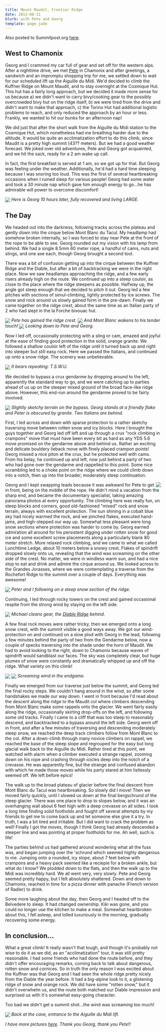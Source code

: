 ```yaml
---
title: Mount Maudit, Frontier Ridge
date: 2013-08-11
blurb: with Pete and Georg
template: page.jade
---
```


Also posted to Summitpost.org [here](http://www.summitpost.org/the-frontier-ridge-mount-maudit/882727).

West to Chamonix
---

Georg and I crammed my car full of gear and set off for the western alps. After a nighttime drive, we met <a href="http://www.summitpost.org/users/alpinpete/43643">Pete</a> in Chamonix and after greetings, a sandwich and an impromptu shopping trip for me, we settled down to wait for our scheduled lift up the Aiguille du Midi. We'd decided to climb the Kuffner Ridge on Mount Maudit, and to stay overnight at the Cosmique Hut. This hut has a fairly long approach, but we decided it made more sense for us because a) we didn't want to carry bivy/cooking gear to the possibly overcrowded bivy hut on the ridge itself, b) we were tired from the drive and didn't want to make that approach, c) the Torino Hut had additional logistic problems to reach, and only reduced the approach by an hour or less. Frankly, we wanted to hit our bunks for an afternoon nap!

We did just that after the short walk from the Aiguille du Midi station to the Cosmique Hut, which nonetheless had me breathing harder due to the altitude. It would be quite an acclimatization effort to do this climb, since Maudit is a pretty high summit (43?? meters). But we had a good weather forecast. We joked over old adventures, Pete and Georg got acquainted, and we hit the sack, ready for a 2 am wake up call.

In fact, the first breakfast is served at 1 am, so we got up for that. But Georg was feeling under the weather. Additionally, he'd had a hard time sleeping because I was snoring too loud. This was the first of several heartbreaking occasions when I ruined sleep for various people! Georg had some water and took a 30 minute nap which gave him enough energy to go...he has admirable will power to overcome discomfort!

<a href="http://www.flickr.com/photos/ripsawridge/9544126151/"><img align="center" src="http://farm6.static.flickr.com/5332/9544126151_6bab52e1a2_b.jpg"></a>
<i>Here is Georg 10 hours later, fully recovered and living LARGE.</i>

The Day
---
We headed out into the darkness, following tracks across the plateau and gently down into the cirque below Mont Blanc du Tacul. My headlamp had somehow broken internally, so I was forced to stay near Pete at the front of the rope to be able to see. Georg rounded out my vision with his lamp from behind. We had a single 8.5mm 60 meter rope, a handful of cams, nuts and slings, and one axe each, though Georg brought a second tool.

There was a bit of confusion getting up into the cirque between the Kuffner Ridge and the Diable, but after a bit of backtracking we were in the right place. Now we saw headlamps approaching the ridge, and a few early risers already high on the route. We continued up into a steep couloir, as close to the place where the ridge steepens as possible. Halfway up, the angle got steep enough that we decided to pitch it out. Georg led a few pitches with sections of simul-climbing, lightly protected by ice screws. The snow and rock around us slowly gained form in the pre-dawn. Finally we came together on the ridge crest, about the same time as an Italian party of 2 who had slept in the la Forche bivouac hut.

<a href="http://www.flickr.com/photos/ripsawridge/9544058535/"><img align="center" src="http://farm6.static.flickr.com/5541/9544058535_cde84999f0_b.jpg"></a>
<i>Pete has gained the ridge crest.</i>
<a href="http://www.flickr.com/photos/ripsawridge/9544061573/"><img align="center" src="http://farm4.static.flickr.com/3789/9544061573_eee9b88d1a_b.jpg"></a>
<i>And Mont Blanc wakens to his tender touch!</i>
<a href="http://www.flickr.com/photos/ripsawridge/9546861716/"><img align="center" src="http://farm3.static.flickr.com/2867/9546861716_f7aab213b6_b.jpg"></a>
<i>Looking down to Pete and Georg.</i>

Now I led off, occasionally protecting with a sling or cam, amazed and joyful at the ease of finding good protection in the solid, orange granite. We followed a shallow couloir left of the ridge until it turned back up and right into steeper but still easy rock. Here we passed the Italians, and continued up onto a snow ridge. The scenery was unbelievable.

<a href="http://www.flickr.com/photos/ripsawridge/9544084979/"><img align="center" src="http://farm3.static.flickr.com/2860/9544084979_1def5e7080_b.jpg"></a>
<i>It bears repeating: T.S.W.U.</i>

We decided to bypass a crux gendarme by dropping around to the left, apparently the standard way to go, and we were catching up to parties ahead of us up on the steeper mixed ground of the broad face-like ridge above. However, this end-run around the gendarme proved to be fairly involved.

<a href="http://www.flickr.com/photos/ripsawridge/9544090289/"><img align="center" src="http://farm3.static.flickr.com/2816/9544090289_b4bb5413ba_b.jpg"></a>
<i>Slightly sketchy terrain on the bypass. Georg stands at a friendly flake and Peter is obscured by granite. Two Italians are behind.</i>

First, I led across and down with sparse protection to a rather sketchy traversing move between rotten snow and icy blocks. Here I brought the guys together and Georg led off left and up through a crux "rock climbing in crampons" move that must have been every bit as hard as any YDS 5.6 move promised on the gendarme above and behind us. Rather an exciting and delicate bouldery lieback move with finely placed crampon points! Georg missed a nice piton at the crux, but he protected well with cams. From his belay, he continued up and left, now just behind a party of two who had gone over the gendarme and rappelled to this point. Some nice scrambling led to a choke point on the ridge where we could climb down into a notch, then up into the broader, moderately steep continuation.

<a href="http://www.flickr.com/photos/ripsawridge/9546872328/"><img align="right" src="http://farm3.static.flickr.com/2811/9546872328_cbeef0e99b.jpg"></a>Georg and I kept swapping leads because it was awkward for Pete to get in front, being on the middle of the rope. He didn't mind a vacation from the sharp end, and became the documentary specialist, taking amazing panorama photos at every opportunity. The climbing here was really fun, on steep blocks and corners, good old-fashioned "mixed" rock and snow terrain, always with excellent protection. The sun shining in a cobalt blue sky had nicely warmed the rock, and we pinched flakes, executed hand-jams, and high-stepped our way up. Somewhat less pleasant were long snow sections where protection was harder to come by. Georg earned admiration all around for his persistent digging under rotten snow for good ice and some excellent screw placements along a particularly blank 80 meter stretch. More relaxed rock climbing, and we came to what we called Lunchtime Ledge, about 10 meters below a snowy crest. Flakes of spindrift dropped slowly onto us, revealing that the wind was screaming on the other side of the crest. No matter, we were in windless warm sun, and had a nice stop to eat and drink and admire the cirque around us. We looked across to the Grandes Jorasses, where we were contemplating a traverse from the Rochefort Ridge to the summit over a couple of days. Everything was awesome!

<a href="http://www.flickr.com/photos/ripsawridge/9544103255/"><img align="center" src="http://farm4.static.flickr.com/3711/9544103255_9a0cf03749_b.jpg"></a>
<i>Peter and I following on a steep snow section of the ridge.</i>

Continuing, I led through rocky towers on the crest and gained occasional respite from the strong wind by staying on the left side. 

<a href="http://www.flickr.com/photos/ripsawridge/9544107397/"><img align="center" src="http://farm8.static.flickr.com/7335/9544107397_e04d66a087_b.jpg"></a>
<i>Michael cleans gear, the [Diable Ridge](../2012/western_alps_ii.html) behind.</i>

A few final rock moves were rather tricky, then we emerged onto a long snow crest, with the summit visible a good ways away. We got our wind-protection on and continued on a slow plod with Georg in the lead, following a few minutes behind the party of two from the Gendarme below, now a couple of specks traversing into the shade under the horn of Maudit. We had to avoid looking to the right, down to Chamonix because waves of spindrift would sandblast our faces. The sky was completely clear, but huge plumes of snow were constantly and dramatically whipped up and off the ridge. What variety on this climb!

<a href="http://www.flickr.com/photos/ripsawridge/9544137173/"><img align="center" src="http://farm6.static.flickr.com/5344/9544137173_675ce15e0a_b.jpg"></a>
<a href="http://www.flickr.com/photos/ripsawridge/9546931174/"><img align="center" src="http://farm8.static.flickr.com/7339/9546931174_4c8e41efa8_b.jpg"></a>
<i>Screaming wind in the endgame.</i>

Finally we emerged from our traverse just below the summit, and Georg led the final rocky steps. We couldn't hang around in the wind, so after some handshakes we made our way down. I went in front because I'd read about the descent along the ridge to the Maudit col where climbers descending from Mont Blanc make some rappels onto the glacier. We went fairly easily along the ridge, occasionally skirting drop-offs on the left, and following some old tracks. Finally I came to a cliff that was too steep to reasonably descend, and backtracked to a bypass around the left side. Georg went off in front, and after a few minutes of traversing and descending moderately steep snow, we reached the deep track climbers follow from Mont Blanc to the col. After a down-climb through many novice climbers on rappel, we reached the base of the steep slope and regrouped for the easy but long glacial walk back to the Aiguille du Midi. Rather tired at this point, we watched with alarm when a climber executed a strange rappel, zooming down on his rope and crashing through icicles deep into the notch of a crevasse. He was apparently fine, but the strange and confused abandon with which he made those moves while his party stared at him listlessly seemed off. We left before epics!

The walk up to the broad plateau of glacier before the final descent from Mont Blanc du Tacul was heartbreaking. So slowly did I move! Then we moved fairly quickly, until I slowed us down at the final bergschrund of the steep glacier. There was one place to drop to slopes below, and it was an overhanging wall about 6 feet high with a deep crevasse on all sides. I took a long time finding solid footholds and fought off several attempts by my friends to get me to come back up and let someone else give it a try. In truth, I was a bit tired and irritable. But I did want to crack the problem as well! Finally I got the moves, though I think Georg had already descended a steeper line and was pointing at proper footholds for me. Ah well, such is life!

The parties behind us had gathered around wondering what all the fuss was, and began jumping over the 'schrund which seemed highly dangerous to me. Jumping onto a rounded, icy slope, about 7 feet below with crampons and a heavy pack seemed like a reciepie for a broken ankle, but what do I know? We plodded down to the flats, and then the walk up to the Midi was incredibly hard. We all went very, very slowly. Pete and Georg seemed pretty happy, but I felt absolutely shattered. Down and down to Chamonix, reached in time for a pizza dinner with panache (French version of Radler) to drink.

Some more laughing about the day, then Georg and I headed off to the Belvedere to sleep. It had changed ownership. Kiki was gone, and you could no longer use the kitchen to make a meal. Somewhat heartbroken about this, I fell asleep, and lolled luxuriously in the morning, gradually recovering some energy.

In conclusion...
---
What a great climb! It really wasn't that tough, and though it's probably not wise to do it as we did, as an "acclimatization" tour, it was still pretty reasonable. I had some friends who had done the route before, and they didn't offer encouraging remarks, coming back to talk about dangerous, rotten snow and cornices. So in truth the only reason I was excited about the Kuffner was that Georg and I had seen the whole ridge pretty nicely from the Diable the year before. It had a big-alpine look to it, a glistening ridge of snow and orange rock. We did have some "rotten snow," but it didn't overwhelm us, and the route both matched our Diable impression and surprised us with it's somewhat easy-going character.                                          

Too bad we didn't get a summit shot...the wind was screaming too much!

<a href="http://www.flickr.com/photos/ripsawridge/9544152513/"><img align="center" src="http://farm6.static.flickr.com/5442/9544152513_8b64fd5032_b.jpg"></a>
<i>Back at the cave, entrance to the Aiguille du Midi lift.</i>

<i>I have more pictures <a href="http://www.flickr.com/photos/ripsawridge/sets/72157635134149269/">here</a>. Thank you Georg, thank you Pete!!</i>
